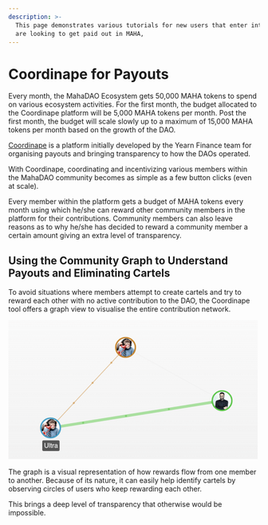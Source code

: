 ```yaml
---
description: >-
  This page demonstrates various tutorials for new users that enter into DAO and
  are looking to get paid out in MAHA,
---
```


# Coordinape for Payouts

Every month, the MahaDAO Ecosystem gets 50,000 MAHA tokens to spend on various ecosystem activities. For the first month, the budget allocated to the Coordinape platform will be 5,000 MAHA tokens per month. Post the first month, the budget will scale slowly up to a maximum of 15,000 MAHA tokens per month based on the growth of the DAO.

[Coordinape](https://coordinape.com/) is a platform initially developed by the Yearn Finance team for organising payouts and bringing transparency to how the DAOs operated.

With Coordinape, coordinating and incentivizing various members within the MahaDAO community becomes as simple as a few button clicks \(even at scale\).

Every member within the platform gets a budget of MAHA tokens every month using which he/she can reward other community members in the platform for their contributions. Community members can also leave reasons as to why he/she has decided to reward a community member a certain amount giving an extra level of transparency.

## Using the Community Graph to Understand Payouts and Eliminating Cartels <a id="d8f7"></a>

To avoid situations where members attempt to create cartels and try to reward each other with no active contribution to the DAO, the Coordinape tool offers a graph view to visualise the entire contribution network.

![A simple contribution graph; showing rewards done by various users. Bringing in transparency and eliminating cartels.](../../.gitbook/assets/image%20%281%29.png)

The graph is a visual representation of how rewards flow from one member to another. Because of its nature, it can easily help identify cartels by observing circles of users who keep rewarding each other.

This brings a deep level of transparency that otherwise would be impossible.

